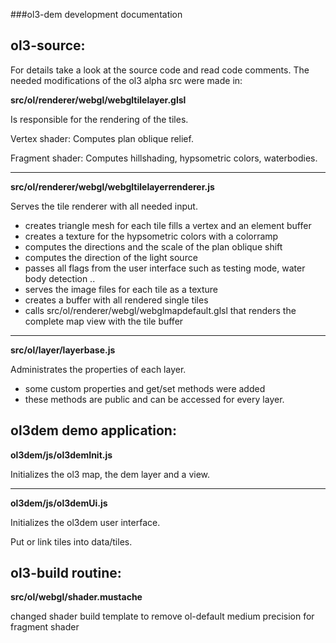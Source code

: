 ###ol3-dem development documentation

ol3-source:
------

For details take a look at the source code and read code comments.
The needed modifications of the ol3 alpha src were made in:

**src/ol/renderer/webgl/webgltilelayer.glsl**

Is responsible for the rendering of the tiles.

Vertex shader: Computes plan oblique relief.

Fragment shader: Computes hillshading, hypsometric colors, waterbodies.

---

**src/ol/renderer/webgl/webgltilelayerrenderer.js**

Serves the tile renderer with all needed input.
* creates triangle mesh for each tile 
  fills a vertex and an element buffer 
* creates a texture for the hypsometric colors with a colorramp
* computes the directions and the scale of the plan oblique shift
* computes the direction of the light source
* passes all flags from the user interface such as testing mode, water body detection ..
* serves the image files for each tile as a texture
* creates a buffer with all rendered single tiles
* calls src/ol/renderer/webgl/webglmapdefault.glsl 
  that renders the complete map view with the tile buffer

---

**src/ol/layer/layerbase.js**

Administrates the properties of each layer.
* some custom properties and get/set methods were added
* these methods are public and can be accessed for every layer.


ol3dem demo application:
------

**ol3dem/js/ol3demInit.js**

Initializes the ol3 map, the dem layer and a view.

---

**ol3dem/js/ol3demUi.js**

Initializes the ol3dem user interface.


Put or link tiles into data/tiles.


ol3-build routine:
------

**src/ol/webgl/shader.mustache**

changed shader build template
to remove ol-default medium precision for fragment shader

